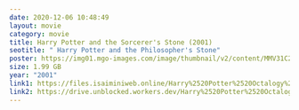 ```yaml
---
date: 2020-12-06 10:48:49
layout: movie
category: movie
title: Harry Potter and the Sorcerer's Stone (2001)
seotitle: " Harry Potter and the Philosopher's Stone"
poster: https://img01.mgo-images.com/image/thumbnail/v2/content/MMV31C2C7055DDEC14E0213AE11A80B387BF.jpeg
size: 1.99 GB
year: "2001"
link1: https://files.isaiminiweb.online/Harry%2520Potter%2520Octalogy%2520(2001%2520to%25202011)/Telegram%2520(%40tadubs)%2520Harry%2520Potter%2520and%2520the%2520Sorcerers%2520Stone.(2001).%5B720p-Extended.BDRip-%5BTamil%2520%2B%2520Telugu%2520%2B%2520Hindi%2520%2B%2520Eng%5D.mkv?rootId=0AN9zhQ1hps-9Uk9PVA
link2: https://drive.unblocked.workers.dev/Harry%2520Potter%2520Octalogy%2520(2001%2520to%25202011)/Telegram%2520(%40tadubs)%2520Harry%2520Potter%2520and%2520the%2520Sorcerers%2520Stone.(2001).%5B720p-Extended.BDRip-%5BTamil%2520%2B%2520Telugu%2520%2B%2520Hindi%2520%2B%2520Eng%5D.mkv?rootId=0AN9zhQ1hps-9Uk9PVA
---
```


